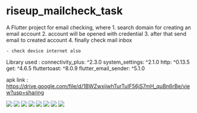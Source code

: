 # riseup_mailcheck_task

A Flutter project for email checking, where
    1. search domain for creating an email account
    2. account will be opened with credential
    3. after that send email to created account
    4. finally check mail inbox

    - check device internet also
    
    
 Library used :
    connectivity_plus: ^2.3.0
    system_settings: ^2.1.0
    http: ^0.13.5
    get: ^4.6.5
    fluttertoast: ^8.0.9
    flutter_email_sender: ^5.1.0
    
 apk link : https://drive.google.com/file/d/1BWZwxijwhTurTuIF56jS7mH_quBn6rBe/view?usp=sharing


![](images/1_query_domain.png)
![](images/2_domain_retrieve.png)
![](images/3_create_account.png)
![](images/4_need_token.png)
![](images/5_get_token.png)
![](images/6_mail_compose.png)
![](images/7_after_mail_sent.png)
![](images/8_check_inbox.png)
